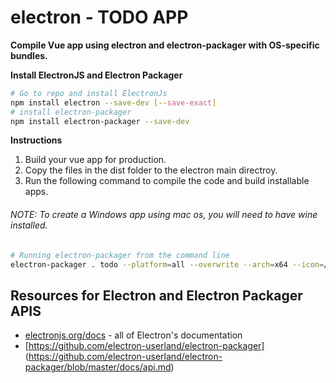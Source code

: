 # electron - TODO APP

**Compile Vue app using electron and electron-packager with OS-specific bundles.**

**Install ElectronJS and Electron Packager**

```bash
# Go to repo and install ElectronJs
npm install electron --save-dev [--save-exact]
# install electron-packager
npm install electron-packager --save-dev
```

**Instructions**

1. Build your vue app for production.
2. Copy the files in the dist folder to the electron main directroy. 
3. Run the following command to compile the code and build installable apps. 
###### NOTE: To create a Windows app using mac os, you will need to have wine installed.

```bash
# Running electron-packager from the command line 
electron-packager . todo --platform=all --overwrite --arch=x64 --icon=/img/logo.icns --prune=true --out=release-builds
```

## Resources for Electron and Electron Packager APIS 

- [electronjs.org/docs](https://electronjs.org/docs) - all of Electron's documentation
- [https://github.com/electron-userland/electron-packager] (https://github.com/electron-userland/electron-packager/blob/master/docs/api.md)